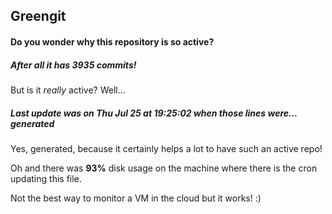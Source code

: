 ## Greengit

#### Do you wonder why this repository is so active?

##### After all it has 3935 commits!

But is it *really* active? Well...

##### Last update was on Thu Jul 25 at 19:25:02 when those lines were... generated

Yes, generated, because it certainly helps a lot to have such an active repo!

Oh and there was **93%** disk usage on the machine
where there is the cron updating this file.

Not the best way to monitor a VM in the cloud but it works! :)
